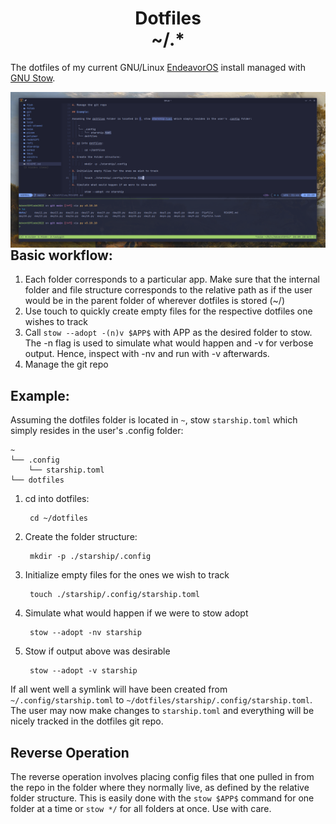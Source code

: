 <center><h1> Dotfiles <br> ~/.* </h1></center>

The dotfiles of my current GNU/Linux [EndeavorOS](https://endeavouros.com/) install managed with [GNU Stow](https://www.gnu.org/software/stow/).


<img src="nvim.png"
     alt="Neovim running in Tmux"
     style="float: left; margin-right: 10px;" />

## Basic workflow:

1. Each folder corresponds to a particular app. Make sure that the internal folder and file structure corresponds to the relative path as if the user would be in the parent folder of wherever dotfiles is stored (~/)
2. Use touch to quickly create empty files for the respective dotfiles one wishes to track
3. Call `stow --adopt -(n)v $APP$` with APP as the desired folder to stow. The -n flag is used to simulate what would happen and -v for verbose output. Hence, inspect with -nv and run with -v afterwards.
4. Manage the git repo

## Example:

Assuming the dotfiles folder is located in `~`, stow `starship.toml` which simply resides in the user's .config folder:

    ~
    └── .config
        └── starship.toml
    └── dotfiles

1. cd into dotfiles:
    
        cd ~/dotfiles

2. Create the folder structure: 
    
        mkdir -p ./starship/.config

3. Initialize empty files for the ones we wish to track

        touch ./starship/.config/starship.toml

4. Simulate what would happen if we were to stow adopt

        stow --adopt -nv starship

5. Stow if output above was desirable

        stow --adopt -v starship

If all went well a symlink will have been created from `~/.config/starship.toml` to `~/dotfiles/starship/.config/starship.toml`. The user may now make changes to `starship.toml` and everything will be nicely tracked in the dotfiles git repo. 

## Reverse Operation

The reverse operation involves placing config files that one pulled in from the repo in the folder where they normally live, as defined by the relative folder structure. This is easily done with the `stow $APP$` command for one folder at a time or `stow */` for all folders at once. Use with care.